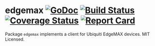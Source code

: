 edgemax [![GoDoc](http://godoc.org/github.com/mdlayher/edgemax?status.svg)](http://godoc.org/github.com/mdlayher/edgemax) [![Build Status](https://travis-ci.org/mdlayher/edgemax.svg?branch=master)](https://travis-ci.org/mdlayher/edgemax) [![Coverage Status](https://coveralls.io/repos/mdlayher/edgemax/badge.svg?branch=master)](https://coveralls.io/r/mdlayher/edgemax?branch=master) [![Report Card](http://goreportcard.com/badge/mdlayher/edgemax)](http://goreportcard.com/report/mdlayher/edgemax)
=======

Package `edgemax` implements a client for Ubiquiti EdgeMAX devices.
MIT Licensed.

